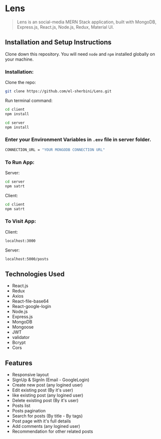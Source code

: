 # Lens

> Lens is an social-media MERN Stack application, built with MongoDB, Express.js, React.js, Node.js, Redux, Material UI.

## Installation and Setup Instructions

Clone down this repository. You will need `node` and `npm` installed globally on your machine.

### Installation:

Clone the repo:

```sh
git clone https://github.com/el-sherbini/Lens.git
```

Run terminal command:

```sh
cd client
npm install
```

```sh
cd server
npm install
```

### Enter your Environment Variables in `.env` file in server folder.

```sh
CONNECTION_URL = "YOUR MONGODB CONNECTION URL"
```

### To Run App:

Server:
```sh
cd server
npm satrt
```

Client:
```sh
cd client
npm satrt
```

### To Visit App:

Client:
```sh
localhost:3000
```

Server:
```sh
localhost:5000/posts
```

## Technologies Used

- React.js
- Redux
- Axios
- React-file-base64
- React-google-login
- Node.js
- Express.js
- MongoDB
- Mongoose
- JWT
- validator
- Bcrypt
- Cors

## Features

- Responsive layout
- SignUp & SignIn (Email - GoogleLogin)
- Create new post (any logined user)
- Edit existing post (By it's user)
- like existing post (any logined user)
- Delete existing post (By it's user)
- Posts list
- Posts pagination
- Search for posts (By title - By tags)
- Post page with it's full details
- Add comments (any logined user)
- Recommendation for other related posts
